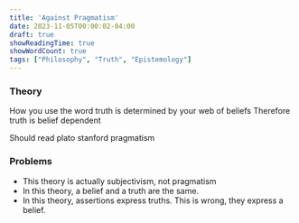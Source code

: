 ```yaml
---
title: 'Against Pragmatism'
date: 2023-11-05T00:00:02-04:00
draft: true
showReadingTime: true
showWordCount: true
tags: ["Philosophy", "Truth", "Epistemology"]
---
```


### Theory

How you use the word truth is determined by your web of beliefs
Therefore truth is belief dependent

Should read plato stanford pragmatism

### Problems
- This theory is actually subjectivism, not pragmatism
- In this theory, a belief and a truth are the same.
- In this theory, assertions express truths. This is wrong, they express a belief.